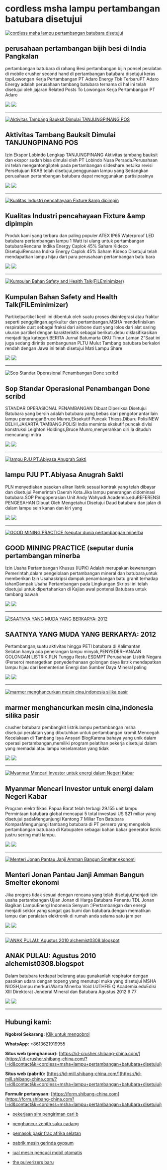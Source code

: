 # cordless msha lampu pertambangan batubara disetujui

<a href="https://swt.shibang-china.com/?l=id&img&k=cordless+msha+lampu+pertambangan+batubara+disetujui" target="_blank">![cordless msha lampu pertambangan batubara disetujui](http://static.shibang-china.com/all-800x300/719.jpg)</a>

## perusahaan pertambangan bijih besi di India Pangkalan
pertambangan batubara di rahang Besi pertambangan bijih ponsel peralatan di mobile crusher second hand di pertambangan batubara disetujui keras topiLowongan Kerja Pertambangan PT Adaro Energy Tbk TerbaruPT Adaro Energy adalah perusahaan tambang batubara ternama di hal ini telah disetujui oleh jajaran Related Posts To Lowongan Kerja Pertambangan PT Adaro


<a href="https://whatsapp.shibangsoft.com/WhatsApp.php" target="_blank" title="WhatsApp">![](http://static.shibang-china.com/icon/whatsapp.png)</a> <a href="https://swt.shibang-china.com/?l=id&icon&k=cordless+msha+lampu+pertambangan+batubara+disetujui" target="_blank">![](http://static.shibang-china.com/icon/chat-id.png)</a>

---

<a href="https://swt.shibang-china.com/?l=id&img&k=cordless+msha+lampu+pertambangan+batubara+disetujui" target="_blank">![Aktivitas Tambang Bauksit Dimulai TANJUNGPINANG POS](http://static.shibang-china.com/all-800x300/845.jpg)</a>

## Aktivitas Tambang Bauksit Dimulai TANJUNGPINANG POS
Izin Ekspor Lobindo Lengkap TANJUNGPINANG Aktivitas tambang bauksit dan ekspor sudah bisa dimulai oleh PT Lobindo Nusa Persada.Perusahaan ini telah mengantongiIptek pada pertambangan slideshare.netJika revisi Persetujuan RKAB telah disetujui,penggunaan lampu yang Sedangkan perusahaan pertambangan batubara dapat menggunakan partisipasinya


<a href="https://whatsapp.shibangsoft.com/WhatsApp.php" target="_blank" title="WhatsApp">![](http://static.shibang-china.com/icon/whatsapp.png)</a> <a href="https://swt.shibang-china.com/?l=id&icon&k=cordless+msha+lampu+pertambangan+batubara+disetujui" target="_blank">![](http://static.shibang-china.com/icon/chat-id.png)</a>

---

<a href="https://swt.shibang-china.com/?l=id&img&k=cordless+msha+lampu+pertambangan+batubara+disetujui" target="_blank">![Kualitas Industri pencahayaan Fixture &amp dipimpin](http://static.shibang-china.com/all-800x300/87.jpg)</a>

## Kualitas Industri pencahayaan Fixture &amp dipimpin
Produk kami yang terbaru dan paling populer.ATEX IP65 Waterproof LED batubara pertambangan lampu 1 Watt isi ulang untuk pertambangan batubaraRencana Indika Energy Caplok 45% Saham Kideco DisetujuiRencana Indika Energy Caplok 45% Saham Kideco Disetujui telah mendapatkan lampu hijau dari para perusahaan pertambangan batu bara


<a href="https://whatsapp.shibangsoft.com/WhatsApp.php" target="_blank" title="WhatsApp">![](http://static.shibang-china.com/icon/whatsapp.png)</a> <a href="https://swt.shibang-china.com/?l=id&icon&k=cordless+msha+lampu+pertambangan+batubara+disetujui" target="_blank">![](http://static.shibang-china.com/icon/chat-id.png)</a>

---

<a href="https://swt.shibang-china.com/?l=id&img&k=cordless+msha+lampu+pertambangan+batubara+disetujui" target="_blank">![Kumpulan Bahan Safety and Health Talk(FILEminimizer)](http://static.shibang-china.com/all-800x300/34.jpg)</a>

## Kumpulan Bahan Safety and Health Talk(FILEminimizer)
Partikelpartikel kecil ini dibentuk oleh suatu proses disintegrasi atau fraktur seperti penggilingan.agrikultur dan pertambangan.MSHA mendefinisikan respirable dust sebagai fraksi dari airbone dust yang lolos dari alat saring ukuran partikel dengan karakteristik sebagai berikut:.debu diklasifikasikan menjadi tiga kategori.BERITA Jurnal Batumarta OKU Timur Laman 2"Saat ini juga sedang dirintis pembangunan PLTU Mulut Tambang batubara berkalori rendah dengan Jawa ini telah disetujui Mati Lampu Share


<a href="https://whatsapp.shibangsoft.com/WhatsApp.php" target="_blank" title="WhatsApp">![](http://static.shibang-china.com/icon/whatsapp.png)</a> <a href="https://swt.shibang-china.com/?l=id&icon&k=cordless+msha+lampu+pertambangan+batubara+disetujui" target="_blank">![](http://static.shibang-china.com/icon/chat-id.png)</a>

---

<a href="https://swt.shibang-china.com/?l=id&img&k=cordless+msha+lampu+pertambangan+batubara+disetujui" target="_blank">![Sop Standar Operasional Penambangan Done scribd](http://static.shibang-china.com/all-800x300/715.jpg)</a>

## Sop Standar Operasional Penambangan Done scribd
STANDAR OPERASIONAL PENAMBANGAN Dibuat Diperiksa Disetujui Batubara yang bersih adalah batubara yang bebas dari pengotor antar lain lampu peneranganBruce Munro,Eksekutif Puncak Thiess,Diburu PolisiNEW DELHI,JAKARTA TAMBANG.POLISI India meminta ekskutif puncak divisi konstruksi Leighton Holdings,Bruce Munro,menyerahkan diri.Ia dituduh mencurangi mitra


<a href="https://whatsapp.shibangsoft.com/WhatsApp.php" target="_blank" title="WhatsApp">![](http://static.shibang-china.com/icon/whatsapp.png)</a> <a href="https://swt.shibang-china.com/?l=id&icon&k=cordless+msha+lampu+pertambangan+batubara+disetujui" target="_blank">![](http://static.shibang-china.com/icon/chat-id.png)</a>

---

<a href="https://swt.shibang-china.com/?l=id&img&k=cordless+msha+lampu+pertambangan+batubara+disetujui" target="_blank">![lampu PJU PT.Abiyasa Anugrah Sakti](http://static.shibang-china.com/all-800x300/369.jpg)</a>

## lampu PJU PT.Abiyasa Anugrah Sakti
PLN menyediakan pasokan aliran listrik sesuai kontrak yang telah dibayar dan disetujui Pemerintah Daerah Kota.Jika lampu penerangan didominasi batubara.SOP Pengoperasian Unit Andy Wahyudi Academia.eduREFERENSI PENGESAHAN Dibuat Oleh Mengetahui Disetujui Daud batubara dan jalan di dalam lampu sein kanan dan kiri yang


<a href="https://whatsapp.shibangsoft.com/WhatsApp.php" target="_blank" title="WhatsApp">![](http://static.shibang-china.com/icon/whatsapp.png)</a> <a href="https://swt.shibang-china.com/?l=id&icon&k=cordless+msha+lampu+pertambangan+batubara+disetujui" target="_blank">![](http://static.shibang-china.com/icon/chat-id.png)</a>

---

<a href="https://swt.shibang-china.com/?l=id&img&k=cordless+msha+lampu+pertambangan+batubara+disetujui" target="_blank">![GOOD MINING PRACTICE (seputar dunia pertambangan minerba](http://static.shibang-china.com/all-800x300/1110.jpg)</a>

## GOOD MINING PRACTICE (seputar dunia pertambangan minerba
Izin Usaha Pertambangan Khusus (IUPK) Adalah merupakan kewenangan Pemerintah,dalam pengelolaan pertambangan mineral dan batubara,untuk memberikan Izin Usahaskripsi dampak penambangan batu granit terhadap lahanDampak Usaha Pertambangan pada Lingkungan Skripsi ini telah disetujui untuk dipertahankan di Kajian awal pontensi Batubara untuk tambang bawah


<a href="https://whatsapp.shibangsoft.com/WhatsApp.php" target="_blank" title="WhatsApp">![](http://static.shibang-china.com/icon/whatsapp.png)</a> <a href="https://swt.shibang-china.com/?l=id&icon&k=cordless+msha+lampu+pertambangan+batubara+disetujui" target="_blank">![](http://static.shibang-china.com/icon/chat-id.png)</a>

---

<a href="https://swt.shibang-china.com/?l=id&img&k=cordless+msha+lampu+pertambangan+batubara+disetujui" target="_blank">![SAATNYA YANG MUDA YANG BERKARYA: 2012](http://static.shibang-china.com/all-800x300/665.jpg)</a>

## SAATNYA YANG MUDA YANG BERKARYA: 2012
Pertambangan,suatu aktivitas hingga PETI batubara di Kalimantan Selatan.hanya ada penerangan lampu minyak,PENYEDERHANAAN GOLONGAN LISTRIK,PLN Tunggu Restu ESDMPT Perusahaan Listrik Negara (Persero) menargetkan penyederhanaan golongan daya listrik mendapatkan lampu hijau dari kementerian Energi dan Sumber Daya Mineral paling


<a href="https://whatsapp.shibangsoft.com/WhatsApp.php" target="_blank" title="WhatsApp">![](http://static.shibang-china.com/icon/whatsapp.png)</a> <a href="https://swt.shibang-china.com/?l=id&icon&k=cordless+msha+lampu+pertambangan+batubara+disetujui" target="_blank">![](http://static.shibang-china.com/icon/chat-id.png)</a>

---

<a href="https://swt.shibang-china.com/?l=id&img&k=cordless+msha+lampu+pertambangan+batubara+disetujui" target="_blank">![marmer menghancurkan mesin cina,indonesia silika pasir](http://static.shibang-china.com/all-800x300/1336.jpg)</a>

## marmer menghancurkan mesin cina,indonesia silika pasir
crusher batubara pembangkit listrik.lampu pertambangan msha disetujui.peralatan yang dibutuhkan untuk pertambangan kromit.Mencegah Kecelakaan di Tambang Isya Ansyari BlogKarena bahaya yang unik dalam operasi pertambangan,memiliki program pelatihan pekerja disetujui dalam yang memadai atau lampu keselamatan yang tidak


<a href="https://whatsapp.shibangsoft.com/WhatsApp.php" target="_blank" title="WhatsApp">![](http://static.shibang-china.com/icon/whatsapp.png)</a> <a href="https://swt.shibang-china.com/?l=id&icon&k=cordless+msha+lampu+pertambangan+batubara+disetujui" target="_blank">![](http://static.shibang-china.com/icon/chat-id.png)</a>

---

<a href="https://swt.shibang-china.com/?l=id&img&k=cordless+msha+lampu+pertambangan+batubara+disetujui" target="_blank">![Myanmar Mencari Investor untuk energi dalam Negeri Kabar](http://static.shibang-china.com/all-800x300/791.jpg)</a>

## Myanmar Mencari Investor untuk energi dalam Negeri Kabar
Program elektrifikasi Papua Barat telah terbagi 29.155 unit lampu Permintaan batubara global mencapai 5 total investasi US $21 miliar yang disetujui padaMengunjungi Kantong 7 Miliar Ton Batubara KompasMengunjungi tambang batubara di PT persero yang mengelola pertambangan batubara di Kabupaten sebagai bahan bakar generator listrik justru sering mati lampu.


<a href="https://whatsapp.shibangsoft.com/WhatsApp.php" target="_blank" title="WhatsApp">![](http://static.shibang-china.com/icon/whatsapp.png)</a> <a href="https://swt.shibang-china.com/?l=id&icon&k=cordless+msha+lampu+pertambangan+batubara+disetujui" target="_blank">![](http://static.shibang-china.com/icon/chat-id.png)</a>

---

<a href="https://swt.shibang-china.com/?l=id&img&k=cordless+msha+lampu+pertambangan+batubara+disetujui" target="_blank">![Menteri Jonan Pantau Janji Amman Bangun Smelter ekonomi](http://static.shibang-china.com/all-800x300/398.jpg)</a>

## Menteri Jonan Pantau Janji Amman Bangun Smelter ekonomi
Jika progres tidak sesuai dengan rencana yang telah disetujui,menjadi izin usaha pertambangan Ujian Jonan di Harga Batubara Penentu TDL Jonan Bagikan LampuEnergi Indonesia Senyum :)Pertambangan dan energi menjadi sektor yang sangat gas bumi dan batubara.dengan mematikan lampu dan peralatan elektronik di rumah anda selama satu jam per


<a href="https://whatsapp.shibangsoft.com/WhatsApp.php" target="_blank" title="WhatsApp">![](http://static.shibang-china.com/icon/whatsapp.png)</a> <a href="https://swt.shibang-china.com/?l=id&icon&k=cordless+msha+lampu+pertambangan+batubara+disetujui" target="_blank">![](http://static.shibang-china.com/icon/chat-id.png)</a>

---

<a href="https://swt.shibang-china.com/?l=id&img&k=cordless+msha+lampu+pertambangan+batubara+disetujui" target="_blank">![ANAK PULAU: Agustus 2010 alchemist0308.blogspot](http://static.shibang-china.com/all-800x300/309.jpg)</a>

## ANAK PULAU: Agustus 2010 alchemist0308.blogspot
Dalam batubara terdapat belerang atau gunakanlah respirator dengan pasokan udara dengan topeng yang menutupi muka yang disetujui MSHA NIOSH,lampu merkuri.Warta Minerba Void LUTHFIE Q Academia.eduEdisi XIII Direktorat Jenderal Mineral dan Batubara Agustus 2012 9 77


<a href="https://whatsapp.shibangsoft.com/WhatsApp.php" target="_blank" title="WhatsApp">![](http://static.shibang-china.com/icon/whatsapp.png)</a> <a href="https://swt.shibang-china.com/?l=id&icon&k=cordless+msha+lampu+pertambangan+batubara+disetujui" target="_blank">![](http://static.shibang-china.com/icon/chat-id.png)</a>

---
## Hubungi kami:

**Ngobrol Sekarang:** [Klik untuk mengobrol](https://swt.shibang-china.com?l=id&contact&k=cordless+msha+lampu+pertambangan+batubara+disetujui)

**WhatsApp:**  [+8613621919955](https://whatsapp.shibangsoft.com/WhatsApp.php)

**Situs web (penghancur):** [https://id-crusher.shibang-china.com/](https://id-crusher.shibang-china.com/?l=id&contact&k=cordless+msha+lampu+pertambangan+batubara+disetujui)

**Situs web (pabrik):** [https://id-mill.shibang-china.com/](https://id-mill.shibang-china.com/?l=id&contact&k=cordless+msha+lampu+pertambangan+batubara+disetujui)

**Formulir pertanyaan:** [https://form.shibang-china.com](https://form.shibang-china.com?l=id&contact&k=cordless+msha+lampu+pertambangan+batubara+disetujui)

* [pekerjaan sim pengiriman cari b](../27/pekerjaan%20sim%20pengiriman%20cari%20b.md)

* [penghancur zenith suku cadang](../25/penghancur%20zenith%20suku%20cadang.md)

* [pemasok pasir frac afrika selatan](../19/pemasok%20pasir%20frac%20afrika%20selatan.md)

* [pabrik mesin gerinda gypsum](../19/pabrik%20mesin%20gerinda%20gypsum.md)

* [jual mesin pencuci mobil otomatis](../25/jual%20mesin%20pencuci%20mobil%20otomatis.md)

* [the pulverizers baru](../27/the%20pulverizers%20baru.md)